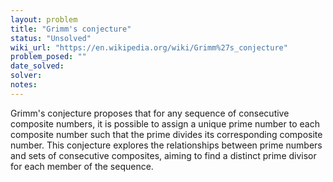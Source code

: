 ```yaml
---
layout: problem
title: "Grimm's conjecture"
status: "Unsolved"
wiki_url: "https://en.wikipedia.org/wiki/Grimm%27s_conjecture"
problem_posed: ""
date_solved:
solver:
notes:
---
```

Grimm's conjecture proposes that for any sequence of consecutive composite numbers, it is possible to assign a unique prime number to each composite number such that the prime divides its corresponding composite number. This conjecture explores the relationships between prime numbers and sets of consecutive composites, aiming to find a distinct prime divisor for each member of the sequence.